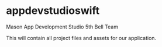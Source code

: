 # appdevstudioswift
Mason App Development Studio 5th Bell Team

This will contain all project files and assets for our application.
